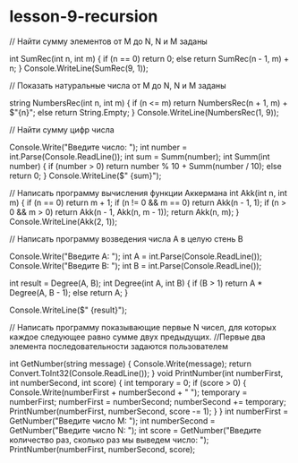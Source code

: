 # lesson-9-recursion
// Найти сумму элементов от M до N, N и M заданы

int SumRec(int n, int m)
{
    if (n == 0) return 0;
    else return SumRec(n - 1, m) + n;
}
Console.WriteLine(SumRec(9, 1));

// Показать натуральные числа от M до N, N и M заданы

string NumbersRec(int n, int m)
{
    if (n <= m) return NumbersRec(n + 1, m) + $"{n}";
    else return String.Empty;
}
Console.WriteLine(NumbersRec(1, 9));

// Найти сумму цифр числа

Console.Write("Введите число: ");
int number = int.Parse(Console.ReadLine());
int sum = Summ(number);
int Summ(int number)
{
    if (number > 0)
        return
        number % 10 + Summ(number / 10);
    else
        return 0;
}
Console.WriteLine($" {sum}");

// Написать программу вычисления функции Аккермана
int Akk(int n, int m)
{
    if (n == 0) return m + 1;
    if (n != 0 && m == 0) return Akk(n - 1, 1);
    if (n > 0 && m > 0) return Akk(n - 1, Akk(n, m - 1));
    return Akk(n, m);
}
Console.WriteLine(Akk(2, 1));

// Написать программу возведения числа А в целую стень B

Console.Write("Введите A: ");
int A = int.Parse(Console.ReadLine());
Console.Write("Введите B: ");
int B = int.Parse(Console.ReadLine());

int result = Degree(A, B);
int Degree(int A, int B)
{
    if (B > 1)
        return A * Degree(A, B - 1);
    else
        return A;
}

Console.WriteLine($" {result}");

// Написать программу показывающие первые N чисел, для которых каждое следующее равно сумме двух предыдущих. 
//Первые два элемента последовательности задаются пользователем

int GetNumber(string message)
{
    Console.Write(message);
    return Convert.ToInt32(Console.ReadLine());
}
void PrintNumber(int numberFirst, int numberSecond, int score)
{
    int temporary = 0;
    if (score > 0)
    {
        Console.Write(numberFirst + numberSecond + " ");
        temporary = numberFirst;
        numberFirst = numberSecond;
        numberSecond += temporary;
        PrintNumber(numberFirst, numberSecond, score -= 1);
    }
}
int numberFirst = GetNumber("Введите число M: ");
int numberSecond = GetNumber("Введите число N: ");
int score = GetNumber("Введите количество раз, сколько раз мы выведем число: ");
PrintNumber(numberFirst, numberSecond, score);
